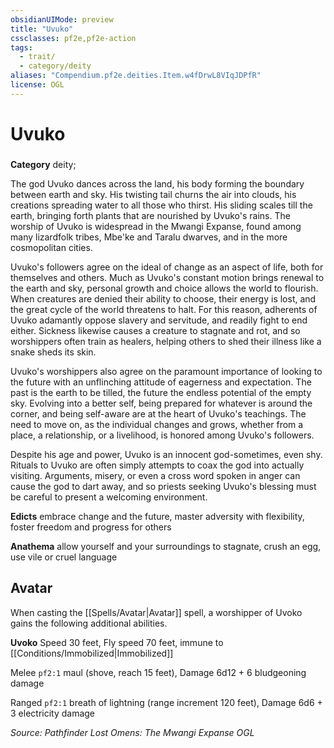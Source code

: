 ```yaml
---
obsidianUIMode: preview
title: "Uvuko"
cssclasses: pf2e,pf2e-action
tags:
  - trait/
  - category/deity
aliases: "Compendium.pf2e.deities.Item.w4fDrwL8VIqJDPfR"
license: OGL
---
```

# Uvuko

### 

**Category** deity; 




The god Uvuko dances across the land, his body forming the boundary between earth and sky. His twisting tail churns the air into clouds, his creations spreading water to all those who thirst. His sliding scales till the earth, bringing forth plants that are nourished by Uvuko's rains. The worship of Uvuko is widespread in the Mwangi Expanse, found among many lizardfolk tribes, Mbe'ke and Taralu dwarves, and in the more cosmopolitan cities.

Uvuko's followers agree on the ideal of change as an aspect of life, both for themselves and others. Much as Uvuko's constant motion brings renewal to the earth and sky, personal growth and choice allows the world to flourish. When creatures are denied their ability to choose, their energy is lost, and the great cycle of the world threatens to halt. For this reason, adherents of Uvuko adamantly oppose slavery and servitude, and readily fight to end either. Sickness likewise causes a creature to stagnate and rot, and so worshippers often train as healers, helping others to shed their illness like a snake sheds its skin.

Uvuko's worshippers also agree on the paramount importance of looking to the future with an unflinching attitude of eagerness and expectation. The past is the earth to be tilled, the future the endless potential of the empty sky. Evolving into a better self, being prepared for whatever is around the corner, and being self-aware are at the heart of Uvuko's teachings. The need to move on, as the individual changes and grows, whether from a place, a relationship, or a livelihood, is honored among Uvuko's followers.

Despite his age and power, Uvuko is an innocent god-sometimes, even shy. Rituals to Uvuko are often simply attempts to coax the god into actually visiting. Arguments, misery, or even a cross word spoken in anger can cause the god to dart away, and so priests seeking Uvuko's blessing must be careful to present a welcoming environment.

**Edicts** embrace change and the future, master adversity with flexibility, foster freedom and progress for others

**Anathema** allow yourself and your surroundings to stagnate, crush an egg, use vile or cruel language

## Avatar

When casting the [[Spells/Avatar|Avatar]] spell, a worshipper of Uvoko gains the following additional abilities.

**Uvoko** Speed 30 feet, Fly speed 70 feet, immune to [[Conditions/Immobilized|Immobilized]]

Melee `pf2:1` maul (shove, reach 15 feet), Damage 6d12 + 6 bludgeoning damage

Ranged `pf2:1` breath of lightning (range increment 120 feet), Damage 6d6 + 3 electricity damage

*Source: Pathfinder Lost Omens: The Mwangi Expanse*
*OGL*